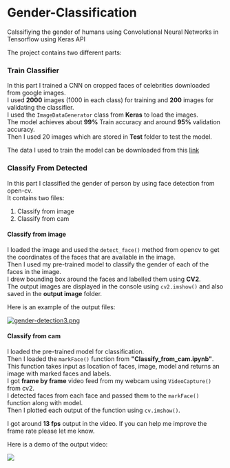 # Gender-Classification
Calssifiying the gender of humans using Convolutional Neural Networks in Tensorflow using Keras API  
  
The project contains two different parts:  
  
### Train Classifier
In this part I trained a CNN on cropped faces of celebrities downloaded from google images.  
I used **2000** images (1000 in each class) for training and **200** images for validating the classifier.  
I used the ``ImageDataGenerator`` class from **Keras** to load the images.  
The model achieves about **99%** Train accuracy and around **95%** validation accuracy.  
Then I used 20 images which are stored in **Test** folder to test the model.  
  
  
The data I used to train the model can be downloaded from this [link](https://github.com/arunponnusamy/gender-detection-keras/releases/download/v0.1/gender_dataset_face.zip "Download")  
  
  
  
### Classify From Detected
In this part I classified the gender of person by using face detection from open-cv.  
It contains two files:  
1. Classify from image
2. Classify from cam  

#### Classify from image
I loaded the image and used the ``detect_face()`` method from opencv to get the coordinates of the faces that are available in the image.  
Then I used my pre-trained model to classify the gender of each of the faces in the image.  
I drew bounding box around the faces and labelled them using **CV2**.  
The output images are displayed in the console using ``cv2.imshow()`` and also saved in the **output image** folder.
  
  Here is an example of the output files:  
  
  [![gender-detection3.png](https://i.postimg.cc/bvkCkZJL/gender-detection3.png "Example of bounding box and label")](https://postimg.cc/bGY9jN12)  
    
    
#### Classify from cam
I loaded the pre-trained model for classification.  
Then I loaded the ``markFace()`` function from **"Classify_from_cam.ipynb"**.  
This function takes input as location of faces, image, model and returns an image with marked faces and labels.  
I got **frame by frame** video feed from my webcam using ``VideoCapture()`` from cv2.  
I detected faces from each face and passed them to the ``markFace()`` function along with model.  
Then I plotted each output of the function using ``cv.imshow()``.  
  
I got around **13 fps** output in the video. If you can help me improve the frame rate please let me know.  
  
Here is a demo of the output video:  
  
  ![](link)
